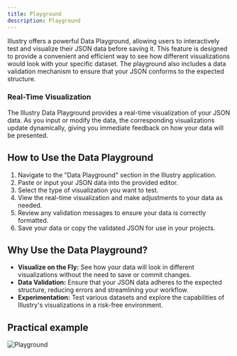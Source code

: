 ```yaml
---
title: Playground
description: Playground
---
```


Illustry offers a powerful Data Playground, allowing users to interactively test and visualize their JSON data before saving it. This feature is designed to provide a convenient and efficient way to see how different visualizations would look with your specific dataset. The playground also includes a data validation mechanism to ensure that your JSON conforms to the expected structure.
### Real-Time Visualization

The Illustry Data Playground provides a real-time visualization of your JSON data. As you input or modify the data, the corresponding visualizations update dynamically, giving you immediate feedback on how your data will be presented.

## How to Use the Data Playground

1. Navigate to the "Data Playground" section in the Illustry application.
2. Paste or input your JSON data into the provided editor.
3. Select the type of visualization you want to test.
4. View the real-time visualization and make adjustments to your data as needed.
5. Review any validation messages to ensure your data is correctly formatted.
6. Save your data or copy the validated JSON for use in your projects.

## Why Use the Data Playground?

- **Visualize on the Fly:** See how your data will look in different visualizations without the need to save or commit changes.
- **Data Validation:** Ensure that your JSON data adheres to the expected structure, reducing errors and streamlining your workflow.
- **Experimentation:** Test various datasets and explore the capabilities of Illustry's visualizations in a risk-free environment.


## Practical example

![Playground](/Illustry-monorepo/playground.gif)